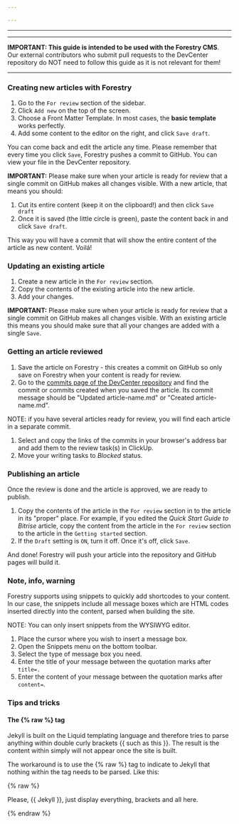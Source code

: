 ```yaml
---

---
```

***

***

**IMPORTANT: This guide is intended to be used with the Forestry CMS**. Our external contributors who submit pull requests to the DevCenter repository do NOT need to follow this guide as it is not relevant for them!

***

### Creating new articles with Forestry

1. Go to the `For review` section of the sidebar.
2. Click `Add new` on the top of the screen.
3. Choose a Front Matter Template. In most cases, the **basic template** works perfectly.
4. Add some content to the editor on the right, and click `Save draft`.

You can come back and edit the article any time. Please remember that every time you click `Save`, Forestry pushes a commit to GitHub. You can view your file in the DevCenter repository.

**IMPORTANT:** Please make sure when your article is ready for review that a single commit on GitHub makes all changes visible. With a new article, that means you should:

1. Cut its entire content (keep it on the clipboard!) and then click `Save draft`
2. Once it is saved (the little circle is green), paste the content back in and click `Save draft`.

This way you will have a commit that will show the entire content of the article as new content. Voilá!

### Updating an existing article

1. Create a new article in the `For review` section.
2. Copy the contents of the existing article into the new article.
3. Add your changes.

**IMPORTANT:** Please make sure when your article is ready for review that a single commit on GitHub makes all changes visible. With an existing article this means you should make sure that all your changes are added with a single `Save`.

### Getting an article reviewed

1. Save the article on Forestry - this creates a commit on GitHub so only save on Forestry when your content is ready for review.
2. Go to the [commits page of the DevCenter repository](https://github.com/bitrise-io/devcenter/commits/master) and find the commit or commits created when you saved the article. Its commit message should be "Updated article-name.md" or "Created article-name.md".

NOTE: if you have several articles ready for review, you will find each article in a separate commit.

1. Select and copy the links of the commits in your browser's address bar and add them to the review task(s) in ClickUp.
2. Move your writing tasks to _Blocked_ status.

### Publishing an article

Once the review is done and the article is approved, we are ready to publish.

1. Copy the contents of the article in the `For review` section in to the article in its "proper" place. For example, if you edited the _Quick Start Guide to Bitrise_ article, copy the content from the article in the `For review` section to the article in the `Getting started` section.
2. If the `Draft` setting is `ON`, turn it off. Once it's off, click `Save`.

And done! Forestry will push your article into the repository and GitHub pages will build it.

### Note, info, warning

Forestry supports using snippets to quickly add shortcodes to your content. In our case, the snippets include all message boxes which are HTML codes inserted directly into the content, parsed when building the site.

NOTE: You can only insert snippets from the WYSIWYG editor.

1. Place the cursor where you wish to insert a message box.
2. Open the Snippets menu on the bottom toolbar.
3. Select the type of message box you need.
4. Enter the title of your message between the quotation marks after `title=.`
5. Enter the content of your message between the quotation marks after `content=`.

### Tips and tricks

#### The {% raw %} tag

Jekyll is built on the Liquid templating language and therefore tries to parse anything within double curly brackets {{ such as this }}. The result is the content within simply will not appear once the site is built.

The workaround is to use the {% raw %} tag to indicate to Jekyll that nothing within the tag needs to be parsed. Like this:

{% raw %} 

Please, {{ Jekyll }}, just display everything, brackets and all here.

{% endraw %} 